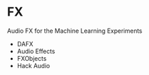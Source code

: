 # FX
Audio FX for the Machine Learning Experiments

* DAFX
* Audio Effects
* FXObjects
* Hack Audio 
